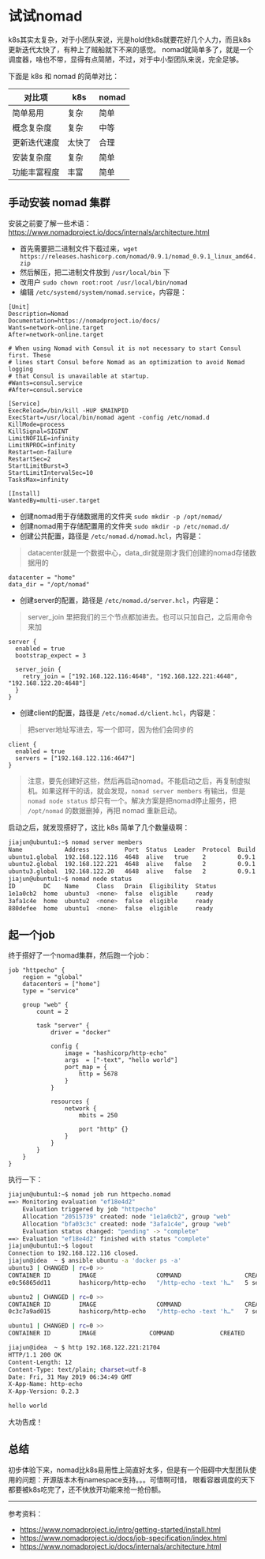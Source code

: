 # 试试nomad

k8s其实太复杂，对于小团队来说，光是hold住k8s就要花好几个人力，而且k8s更新迭代太快了，有种上了贼船就下不来的感觉。
nomad就简单多了，就是一个调度器，啥也不带，显得有点简陋，不过，对于中小型团队来说，完全足够。

下面是 k8s 和 nomad 的简单对比：

 对比项       | k8s    | nomad 
--------------|--------|-------
 简单易用     | 复杂   | 简单  
 概念复杂度   | 复杂   | 中等  
 更新迭代速度 | 太快了 | 合理  
 安装复杂度   | 复杂   | 简单  
 功能丰富程度 | 丰富   | 简单  

## 手动安装 nomad 集群

安装之前要了解一些术语：https://www.nomadproject.io/docs/internals/architecture.html

- 首先需要把二进制文件下载过来，`wget https://releases.hashicorp.com/nomad/0.9.1/nomad_0.9.1_linux_amd64.zip`
- 然后解压，把二进制文件放到 `/usr/local/bin` 下
- 改用户 `sudo chown root:root /usr/local/bin/nomad`
- 编辑 `/etc/systemd/system/nomad.service`，内容是：

```systemd
[Unit]
Description=Nomad
Documentation=https://nomadproject.io/docs/
Wants=network-online.target
After=network-online.target

# When using Nomad with Consul it is not necessary to start Consul first. These
# lines start Consul before Nomad as an optimization to avoid Nomad logging
# that Consul is unavailable at startup.
#Wants=consul.service
#After=consul.service

[Service]
ExecReload=/bin/kill -HUP $MAINPID
ExecStart=/usr/local/bin/nomad agent -config /etc/nomad.d
KillMode=process
KillSignal=SIGINT
LimitNOFILE=infinity
LimitNPROC=infinity
Restart=on-failure
RestartSec=2
StartLimitBurst=3
StartLimitIntervalSec=10
TasksMax=infinity

[Install]
WantedBy=multi-user.target
```

- 创建nomad用于存储数据用的文件夹 `sudo mkdir -p /opt/nomad/`
- 创建nomad用于存储配置用的文件夹 `sudo mkdir -p /etc/nomad.d/`
- 创建公共配置，路径是 `/etc/nomad.d/nomad.hcl`，内容是：

> datacenter就是一个数据中心，data_dir就是刚才我们创建的nomad存储数据用的

```hcl
datacenter = "home"
data_dir = "/opt/nomad"
```

- 创建server的配置，路径是 `/etc/nomad.d/server.hcl`，内容是：

> server_join 里把我们的三个节点都加进去。也可以只加自己，之后用命令来加

```hcl
server {
  enabled = true
  bootstrap_expect = 3

  server_join {
    retry_join = ["192.168.122.116:4648", "192.168.122.221:4648", "192.168.122.20:4648"]
  }
}
```

- 创建client的配置，路径是 `/etc/nomad.d/client.hcl`，内容是：

> 把server地址写进去，写一个即可，因为他们会同步的

```hcl
client {
  enabled = true
  servers = ["192.168.122.116:4647"]
}
```

> 注意，要先创建好这些，然后再启动nomad。不能启动之后，再复制虚拟机。如果这样干的话，就会发现，`nomad server members`
> 有输出，但是 `nomad node status` 却只有一个。解决方案是把nomad停止服务，把 `/opt/nomad` 的数据删掉，再把 nomad 重新启动。

启动之后，就发现搭好了，这比 k8s 简单了几个数量级啊：

```bash
jiajun@ubuntu1:~$ nomad server members
Name            Address          Port  Status  Leader  Protocol  Build  Datacenter  Region
ubuntu1.global  192.168.122.116  4648  alive   true    2         0.9.1  home        global
ubuntu2.global  192.168.122.221  4648  alive   false   2         0.9.1  home        global
ubuntu3.global  192.168.122.20   4648  alive   false   2         0.9.1  home        global
jiajun@ubuntu1:~$ nomad node status
ID        DC    Name     Class   Drain  Eligibility  Status
1e1a0cb2  home  ubuntu3  <none>  false  eligible     ready
3afa1c4e  home  ubuntu2  <none>  false  eligible     ready
880defee  home  ubuntu1  <none>  false  eligible     ready
```

## 起一个job

终于搭好了一个nomad集群，然后跑一个job：

```
job "httpecho" {
    region = "global"
    datacenters = ["home"]
    type = "service"

    group "web" {
        count = 2

        task "server" {
            driver = "docker"

            config {
                image = "hashicorp/http-echo"
                args  = ["-text", "hello world"]
                port_map = {
                    http = 5678
                }
            }

            resources {
                network {
                    mbits = 250

                    port "http" {}
                }
            }
        }
    }
}
```

执行一下：

```bash
jiajun@ubuntu1:~$ nomad job run httpecho.nomad
==> Monitoring evaluation "ef18e4d2"
    Evaluation triggered by job "httpecho"
    Allocation "20515739" created: node "1e1a0cb2", group "web"
    Allocation "bfa03c3c" created: node "3afa1c4e", group "web"
    Evaluation status changed: "pending" -> "complete"
==> Evaluation "ef18e4d2" finished with status "complete"
jiajun@ubuntu1:~$ logout
Connection to 192.168.122.116 closed.
jiajun@idea  ~ $ ansible ubuntu -a 'docker ps -a'
ubuntu3 | CHANGED | rc=0 >>
CONTAINER ID        IMAGE                 COMMAND                  CREATED             STATUS              PORTS                                                            NAMES
e0c56865dd11        hashicorp/http-echo   "/http-echo -text 'h…"   5 seconds ago       Up 5 seconds        192.168.122.20:27191->5678/tcp, 192.168.122.20:27191->5678/udp   server-20515739-01f9-e7d4-ffff-07b4c64df802

ubuntu2 | CHANGED | rc=0 >>
CONTAINER ID        IMAGE                 COMMAND                  CREATED             STATUS              PORTS                                                              NAMES
0c3c7a9ad015        hashicorp/http-echo   "/http-echo -text 'h…"   7 seconds ago       Up 6 seconds        192.168.122.221:21704->5678/tcp, 192.168.122.221:21704->5678/udp   server-bfa03c3c-64f3-ca87-4b28-e157ea980181

ubuntu1 | CHANGED | rc=0 >>
CONTAINER ID        IMAGE               COMMAND             CREATED             STATUS              PORTS               NAMES

jiajun@idea  ~ $ http 192.168.122.221:21704
HTTP/1.1 200 OK
Content-Length: 12
Content-Type: text/plain; charset=utf-8
Date: Fri, 31 May 2019 06:34:49 GMT
X-App-Name: http-echo
X-App-Version: 0.2.3

hello world

```

大功告成！

## 总结

初步体验下来，nomad比k8s易用性上简直好太多，但是有一个阻碍中大型团队使用的问题：开源版本木有namespace支持。。。可惜啊可惜，
眼看容器调度的天下都要被k8s吃完了，还不快放开功能来抢一抢份额。

---

参考资料：

- https://www.nomadproject.io/intro/getting-started/install.html
- https://www.nomadproject.io/docs/job-specification/index.html
- https://www.nomadproject.io/docs/internals/architecture.html
